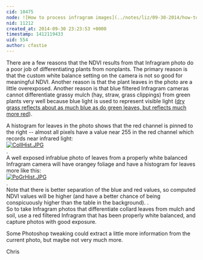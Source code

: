 ```yaml
---
cid: 10475
node: ![How to process infragram images](../notes/liz/09-30-2014/how-to-process-infragram-images)
nid: 11212
created_at: 2014-09-30 23:23:53 +0000
timestamp: 1412119433
uid: 554
author: cfastie
---
```


There are a few reasons that the NDVI results from that Infragram photo do a poor job of differentiating plants from nonplants. The primary reason is that the custom white balance setting on the camera is not so good for meaningful NDVI.  Another reason is that the plant leaves in the photo are a  little overexposed. Another reason is that blue filtered Infragram cameras cannot differentiate grassy mulch (hay, straw, grass clippings) from green plants very well because blue light is used to represent visible light ([dry grass reflects about as much blue as do green leaves, but reflects much more red](http://publiclab.org/notes/nedhorning/11-01-2013/why-a-red-filter-should-work-well-for-ndvi)).

A histogram for leaves in the photo shows that the red channel is pinned to the right -- almost all pixels have a value near 255 in the red channel which records near infrared light:  
[![CollHist.JPG](https://i.publiclab.org/system/images/photos/000/007/216/medium/CollHist.JPG)](https://i.publiclab.org/system/images/photos/000/007/216/original/CollHist.JPG)  
.  
A well exposed infrablue photo of leaves from a properly white balanced Infragram camera will have orangey foliage and have a histogram for leaves more like this:  
[![PoGrHist.JPG](https://i.publiclab.org/system/images/photos/000/007/217/medium/PoGrHist.JPG)](https://i.publiclab.org/system/images/photos/000/007/217/original/PoGrHist.JPG)   
.  
Note that there is better separation of the blue and red values, so computed NDVI values will be higher (and have a better chance of being conspicuously higher than the table in the background). 
.  
So to take Infragram photos that differentiate collard leaves from mulch and soil, use a red filtered Infragram that has been properly white balanced, and capture photos with good exposure.

Some Photoshop tweaking could extract a little more information from the current photo, but maybe not very much more.

Chris




